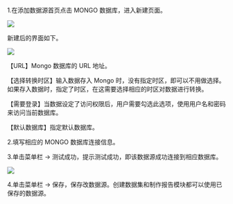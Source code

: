
1.在添加数据源首页点击 MONGO 数据库，进入新建页面。

![](//mc.qcloudimg.com/static/img/73808f7530dccfbb5168e9f1d5044777/image.png)

新建后的界面如下。

![](//mc.qcloudimg.com/static/img/ad85a7f6eda29473f0f21d0be26350e2/image.png)

【URL】Mongo 数据库的 URL 地址。

【选择转换时区】输入数据存入 Mongo 时，没有指定时区，即可以不用做选择。如果存入数据时，指定了时区，在这需要选择相应的时区对数据进行转换。

【需要登录】当数据设定了访问权限后，用户需要勾选此选项，使用用户名和密码来访问当前数据库。

【默认数据库】指定默认数据库。

2.填写相应的 MONGO 数据库连接信息。

3.单击菜单栏 -> 测试成功，提示测试成功，即该数据源成功连接到相应数据库。

![](//mc.qcloudimg.com/static/img/3b8fb6d5bd606d7ff78c635c8707ab45/image.png)

4.单击菜单栏 -> 保存，保存改数据源。创建数据集和制作报告模块都可以使用已保存的数据源。